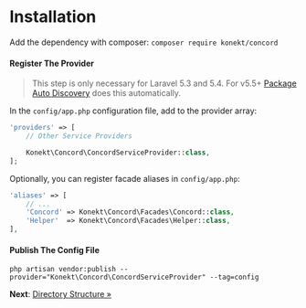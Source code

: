 # Installation

Add the dependency with composer: `composer require konekt/concord`

#### Register The Provider

> This step is only necessary for Laravel 5.3 and 5.4. For v5.5+ [Package Auto Discovery](https://laravel.com/docs/5.5/packages#package-discovery) does this automatically.

In the `config/app.php` configuration file, add to the provider array:

```php
'providers' => [
    // Other Service Providers

    Konekt\Concord\ConcordServiceProvider::class,
];
```

Optionally, you can register facade aliases in `config/app.php`:

```php
'aliases' => [
    // ...
    'Concord' => Konekt\Concord\Facades\Concord::class,
    'Helper'  => Konekt\Concord\Facades\Helper::class,
],
```

#### Publish The Config File

```
php artisan vendor:publish --provider="Konekt\Concord\ConcordServiceProvider" --tag=config
```

**Next**: [Directory Structure &raquo;](directory-structure.md)